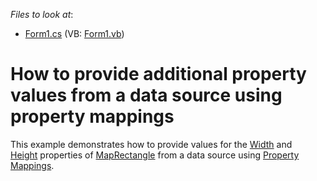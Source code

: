<!-- default file list -->
*Files to look at*:

* [Form1.cs](./CS/PropertyMappingsSample/Form1.cs) (VB: [Form1.vb](./VB/PropertyMappingsSample/Form1.vb))
<!-- default file list end -->
# How to provide additional property values from a data source using property mappings


This example demonstrates how to provide values for the <a href="https://documentation.devexpress.com/#WindowsForms/DevExpressXtraMapMapRectangle_Widthtopic">Width</a> and <a href="https://documentation.devexpress.com/#WindowsForms/DevExpressXtraMapMapRectangle_Heighttopic">Height</a> properties of <a href="https://documentation.devexpress.com/#WindowsForms/clsDevExpressXtraMapMapRectangletopic">MapRectangle</a> from a data source using <a href="https://documentation.devexpress.com/#WindowsForms/CustomDocument17870">Property Mappings</a>.

<br/>


